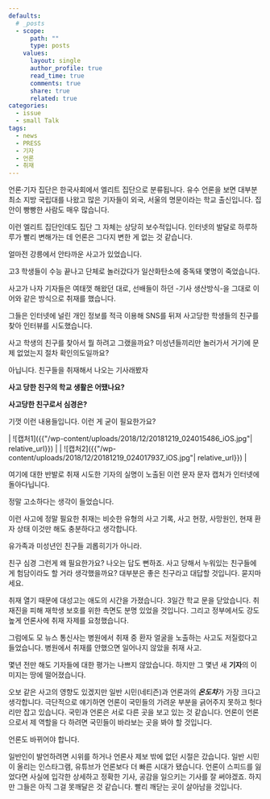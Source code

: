 ```yaml
---
defaults:
  # _posts
  - scope:
      path: ""
      type: posts
    values:
      layout: single
      author_profile: true
      read_time: true
      comments: true
      share: true
      related: true
categories:
  - issue
  - small Talk
tags:
  - news
  - PRESS
  - 기자
  - 언론
  - 취재
---
```

언론·기자 집단은 한국사회에서 엘리트 집단으로 분류됩니다. 유수 언론을 보면 대부분 최소 지방 국립대를 나왔고 많은 기자들이 외국, 서울의 명문이라는 학교 출신입니다. 집안이 빵빵한 사람도 매우 많습니다.

이런 엘리트 집단인데도 집단 그 자체는 상당히 보수적입니다. 인터넷의 발달로 하루하루가 빨리 변해가는 데 언론은 그다지 변한 게 없는 것 같습니다.

얼마전 강릉에서 안타까운 사고가 있었습니다.

고3 학생들이 수능 끝나고 단체로 놀러갔다가 일산화탄소에 중독돼 몇명이 죽었습니다.

사고가 나자 기자들은 여태껏 해왔던 대로, 선배들이 하던 -기사 생산방식-을 그대로 이어와 같은 방식으로 취재를 했습니다.

그들은 인터넷에 널린 개인 정보를 적극 이용해 SNS를 뒤져 사고당한 학생들의 친구를 찾아 인터뷰를 시도했습니다.

사고 학생의 친구를 찾아서 뭘 하려고 그랬을까요? 미성년들끼리만 놀러가서 거기에 문제 없었는지 절차 확인의도일까요? 

아닙니다. 친구들을 취재해서 나오는 기사래봤자

**사고 당한 친구의 학교 생활은 어땠나요?**
  
**사고당한 친구로서 심경은?**

기껏 이런 내용들입니다. 이런 게 굳이 필요한가요?

| ![캡처1]({{"/wp-content/uploads/2018/12/20181219_024015486_iOS.jpg"| relative_url}}) |
| ![캡처2]({{"/wp-content/uploads/2018/12/20181219_024017937_iOS.jpg"| relative_url}}) |

여기에 대한 반발로 취재 시도한 기자의 실명이 노출된 이런 문자 문자 캡처가 인터넷에 돌아다닙니다.

정말 고소하다는 생각이 들었습니다.

이런 사고에 정말 필요한 취재는 비슷한 유형의 사고 기록, 사고 현장, 사망원인, 현재 환자 상태 이것만 해도 충분하다고 생각합니다.

유가족과 미성년인 친구들 괴롭히기가 아니라.

친구 심경 그런게 왜 필요한가요? 나오는 답도 뻔하죠. 사고 당해서 누워있는 친구들에게 험담이라도 할 거라 생각했을까요? 대부분은 좋은 친구라고 대답할 것입니다. 묻지마세요.

취재 열기 때문에 대성고는 애도의 시간을 가졌습니다. 3일간 학교 문을 닫았습니다. 취재진을 피해 재학생 보호를 위한 측면도 분명 있었을 것입니다. 그리고 정부에서도 강도 높게 언론사에 취재 자제를 요청했습니다.

그럼에도 모 뉴스 통신사는 병원에서 취재 중 환자 얼굴을 노출하는 사고도 저질렀다고 들었습니다. 병원에서 취재를 안했으면 일어나지 않았을 취재 사고.

몇년 전만 해도 기자들에 대한 평가는 나쁘지 않았습니다. 하지만 그 몇년 새 **기자**의 이미지는 땅에 떨어졌습니다.

오보 같은 사고의 영향도 있겠지만 일반 시민(네티즌)과 언론과의 ***온도차***가 가장 크다고 생각합니다. 극단적으로 얘기하면 언론이 국민들의 가려운 부분을 긁어주지 못하고 헛다리만 잡고 있습니다. 국민과 언론은 서로 다른 곳을 보고 있는 것 같습니다. 언론이 언론으로서 제 역할을 다 하려면 국민들이 바라보는 곳을 봐야 할 것입니다.

언론도 바뀌어야 합니다.

일반인이 발언하려면 시위를 하거나 언론사 제보 밖에 없던 시절은 갔습니다. 일반 시민이 올리는 인스타그램, 유튜브가 언론보다 더 빠른 시대가 됐습니다. 언론이 스피드를 잃었다면 사실에 입각한 상세하고 정확한 기사, 공감을 일으키는 기사를 잘 써야겠죠. 하지만 그들은 아직 그걸 못깨달은 것 같습니다. 빨리 깨닫는 곳이 살아남을 것입니다.
